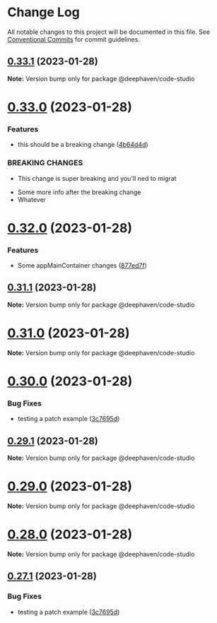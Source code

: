 # Change Log

All notable changes to this project will be documented in this file.
See [Conventional Commits](https://conventionalcommits.org) for commit guidelines.

## [0.33.1](https://github.com/deephaven/web-client-ui/compare/v0.33.0...v0.33.1) (2023-01-28)

**Note:** Version bump only for package @deephaven/code-studio





# [0.33.0](https://github.com/deephaven/web-client-ui/compare/v0.32.0...v0.33.0) (2023-01-28)


### Features

* this should be a breaking change ([4b64d4d](https://github.com/deephaven/web-client-ui/commit/4b64d4dd94227ff7653236a79c6c90fec0c68e8e))


### BREAKING CHANGES

* This change is super breaking and you'll ned to migrat
- Some more info after the breaking change
- Whatever





# [0.32.0](https://github.com/deephaven/web-client-ui/compare/v0.31.1...v0.32.0) (2023-01-28)


### Features

* Some appMainContainer changes ([877ed7f](https://github.com/deephaven/web-client-ui/commit/877ed7fbbb8616faa3872e1c2994d57a7142b582))





## [0.31.1](https://github.com/deephaven/web-client-ui/compare/v0.31.0...v0.31.1) (2023-01-28)

**Note:** Version bump only for package @deephaven/code-studio





# [0.31.0](https://github.com/deephaven/web-client-ui/compare/v0.30.0...v0.31.0) (2023-01-28)

**Note:** Version bump only for package @deephaven/code-studio





# [0.30.0](https://github.com/deephaven/web-client-ui/compare/v0.27.0...v0.30.0) (2023-01-28)


### Bug Fixes

* testing a patch example ([3c7695d](https://github.com/deephaven/web-client-ui/commit/3c7695d8434b5d370f4e0d6e54c6462b3d29135b))





## [0.29.1](https://github.com/deephaven/web-client-ui/compare/v0.29.0...v0.29.1) (2023-01-28)

**Note:** Version bump only for package @deephaven/code-studio





# [0.29.0](https://github.com/deephaven/web-client-ui/compare/v0.28.0...v0.29.0) (2023-01-28)

**Note:** Version bump only for package @deephaven/code-studio





# [0.28.0](https://github.com/deephaven/web-client-ui/compare/v0.27.1...v0.28.0) (2023-01-28)

**Note:** Version bump only for package @deephaven/code-studio





## [0.27.1](https://github.com/deephaven/web-client-ui/compare/v0.27.0...v0.27.1) (2023-01-28)


### Bug Fixes

* testing a patch example ([3c7695d](https://github.com/deephaven/web-client-ui/commit/3c7695d8434b5d370f4e0d6e54c6462b3d29135b))
